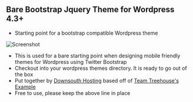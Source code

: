 ## Bare Bootstrap Jquery Theme for Wordpress 4.3+  
                                                   
* Starting point for a bootstrap compatible Wordpress theme                                                        

 ![Screenshot](https://downsouth.hosting/screenshots/bootquery.png)                                               
* This is used for a bare starting point when designing mobile friendly themes for Wordpress using Twitter Bootstrap
* Checkout into your wordpress themes directory.  It is ready to go out of the box                                 
* Put together by [Downsouth Hosting](https://downsouth.hosting "Downsouth Hosting") based off of [Team Treehouse's Example](http://blog.teamtreehouse.com/responsive-wordpress-bootstrap-theme-tutorial)
* Free to use, please keep the above line in place
